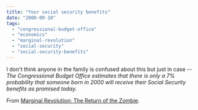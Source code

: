 ```yaml
---
title: "Your social security benefits"
date: "2008-09-10"
tags: 
  - "congressional-budget-office"
  - "economics"
  - "marginal-revolution"
  - "social-security"
  - "social-security-benefits"
---
```


I don't think anyone in the family is confused about this but just in case -- _The Congressional Budget Office estimates that there is only a 7% probability that someone born in 2000 will receive their Social Security benefits as promised today._

From [Marginal Revolution: The Return of the Zombie](http://www.marginalrevolution.com/marginalrevolution/2008/08/the-return-of-t.html).
